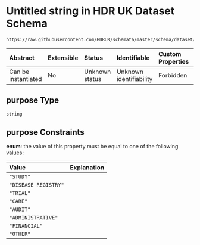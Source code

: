 # Untitled string in HDR UK Dataset Schema

```txt
https://raw.githubusercontent.com/HDRUK/schemata/master/schema/dataset/dataset.schema.json#/definitions/purpose
```



| Abstract            | Extensible | Status         | Identifiable            | Custom Properties | Additional Properties | Access Restrictions | Defined In                                                                                        |
| :------------------ | :--------- | :------------- | :---------------------- | :---------------- | :-------------------- | :------------------ | :------------------------------------------------------------------------------------------------ |
| Can be instantiated | No         | Unknown status | Unknown identifiability | Forbidden         | Allowed               | none                | [dataset.schema.json*](../../../schema/dataset/latest/dataset.schema.json "open original schema") |

## purpose Type

`string`

## purpose Constraints

**enum**: the value of this property must be equal to one of the following values:

| Value                | Explanation |
| :------------------- | :---------- |
| `"STUDY"`            |             |
| `"DISEASE REGISTRY"` |             |
| `"TRIAL"`            |             |
| `"CARE"`             |             |
| `"AUDIT"`            |             |
| `"ADMINISTRATIVE"`   |             |
| `"FINANCIAL"`        |             |
| `"OTHER"`            |             |
